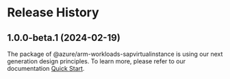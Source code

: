 # Release History
    
## 1.0.0-beta.1 (2024-02-19)

The package of @azure/arm-workloads-sapvirtualinstance is using our next generation design principles. To learn more, please refer to our documentation [Quick Start](https://aka.ms/js-track2-quickstart).
